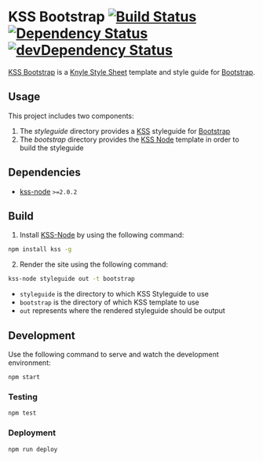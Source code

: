 # KSS Bootstrap [![Build Status](https://travis-ci.org/RobLoach/kss-bootstrap.svg?branch=master)](https://travis-ci.org/RobLoach/kss-bootstrap) [![Dependency Status](https://david-dm.org/robloach/kss-bootstrap.svg)](https://david-dm.org/robloach/kss-bootstrap) [![devDependency Status](https://david-dm.org/robloach/kss-bootstrap/dev-status.svg)](https://david-dm.org/robloach/kss-bootstrap#info=devDependencies)

[KSS Bootstrap](https://github.com/robloach/kss-bootstrap) is a [Knyle Style Sheet](http://warpspire.com/kss/) template and style guide for [Bootstrap](http://getbootstrap.com).


## Usage

This project includes two components:

1. The *styleguide* directory provides a [KSS](http://warpspire.com/kss/) styleguide for [Bootstrap](http://getbootstrap.com)
2. The *bootstrap* directory provides the [KSS Node](http://kss-node.github.io/kss-node/) template in order to build the styleguide

## Dependencies

* [kss-node](https://github.com/kss-node/kss-node) `>=2.0.2`

## Build

1. Install [KSS-Node](http://kss-node.github.io/kss-node/) by using the following command:

  ``` bash
  npm install kss -g
  ```

2. Render the site using the following command:

  ``` bash
  kss-node styleguide out -t bootstrap
  ```

  * `styleguide` is the directory to which KSS Styleguide to use
  * `bootstrap` is the directory of which KSS template to use
  * `out` represents where the rendered styleguide should be output


## Development

Use the following command to serve and watch the development environment:

    npm start

### Testing

    npm test

### Deployment

    npm run deploy
